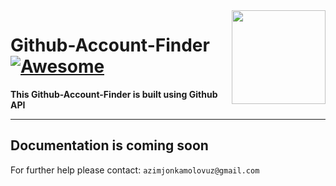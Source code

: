 <img src="https://github.com/mynameisone/Ecom/blob/master/images/Phoenix.png?raw=true" align="right" height="150"/>

# Github-Account-Finder [![Awesome](https://cdn.rawgit.com/sindresorhus/awesome/d7305f38d29fed78fa85652e3a63e154dd8e8829/media/badge.svg)](https://github.com/sindresorhus/awesome#readme)

**This Github-Account-Finder is built using Github API**

---


## Documentation is coming soon


For further help please contact: `azimjonkamolovuz@gmail.com` 
